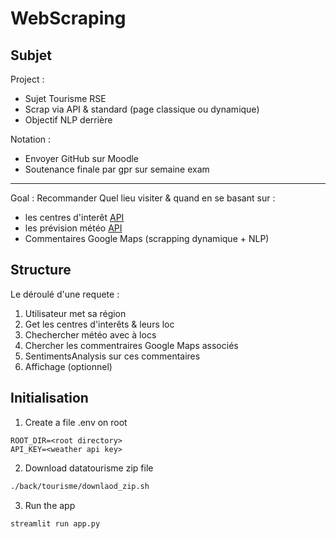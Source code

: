 # WebScraping

## Subjet

Project :
- Sujet Tourisme RSE
- Scrap via API & standard (page classique ou dynamique)
- Objectif NLP derrière

Notation :
- Envoyer GitHub sur Moodle
- Soutenance finale par gpr sur semaine exam

---

Goal : Recommander Quel lieu visiter & quand en se basant sur :
- les centres d'interêt [API](https://gitlab.adullact.net/adntourisme/datatourisme/api)
- les prévision météo [API](https://api.meteo-concept.com/documentation_openapi )
- Commentaires Google Maps (scrapping dynamique + NLP)


## Structure

Le déroulé d'une requete :
1. Utilisateur met sa région
2. Get les centres d'interêts & leurs loc
3. Chechercher météo avec à locs
4. Chercher les commentraires Google Maps associés
5. SentimentsAnalysis sur ces commentaires
6. Affichage (optionnel)

## Initialisation

1. Create a file .env on root
```
ROOT_DIR=<root directory>
API_KEY=<weather api key>
```

2. Download datatourisme zip file
```bash
./back/tourisme/downlaod_zip.sh
```

3. Run the app
```bash
streamlit run app.py
```